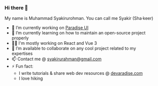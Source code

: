 ### Hi there 👋

<!--
**syakirurahman/syakirurahman** is a ✨ _special_ ✨ repository because its `README.md` (this file) appears on your GitHub profile.
-->

My name is Muhammad Syakirurohman. You can call me Syakir (Sha·keer)

- 🔭 I’m currently working on [Paradise UI](https://github.com/devaradise/paradise-ui)
- 🌱 I’m currently learning on how to maintain an open-source project properly
- :technologist: I'm mostly working on React and Vue 3
- 👯 I’m available to collaborate on any cool project related to my expertises
- 📫 Contact me @ syakirurahman@gmail.com
- ⚡ Fun fact: 
  - I write tutorials & share web dev resources @ [devaradise.com](https://devaradise.com)
  - I love hiking

<!--- 🤔 I’m looking for help with .. 💬 Ask me about anything about  -->
